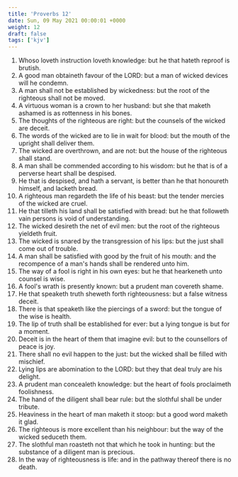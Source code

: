 ```yaml
---
title: 'Proverbs 12'
date: Sun, 09 May 2021 00:00:01 +0000
weight: 12
draft: false
tags: ['kjv'] 
---
```


1. Whoso loveth instruction loveth knowledge: but he that hateth reproof is brutish.
2. A good man obtaineth favour of the LORD: but a man of wicked devices will he condemn.
3. A man shall not be established by wickedness: but the root of the righteous shall not be moved.
4. A virtuous woman is a crown to her husband: but she that maketh ashamed is as rottenness in his bones.
5. The thoughts of the righteous are right: but the counsels of the wicked are deceit.
6. The words of the wicked are to lie in wait for blood: but the mouth of the upright shall deliver them.
7. The wicked are overthrown, and are not: but the house of the righteous shall stand.
8. A man shall be commended according to his wisdom: but he that is of a perverse heart shall be despised.
9. He that is despised, and hath a servant, is better than he that honoureth himself, and lacketh bread.
10. A righteous man regardeth the life of his beast: but the tender mercies of the wicked are cruel.
11. He that tilleth his land shall be satisfied with bread: but he that followeth vain persons is void of understanding.
12. The wicked desireth the net of evil men: but the root of the righteous yieldeth fruit.
13. The wicked is snared by the transgression of his lips: but the just shall come out of trouble.
14. A man shall be satisfied with good by the fruit of his mouth: and the recompence of a man's hands shall be rendered unto him.
15. The way of a fool is right in his own eyes: but he that hearkeneth unto counsel is wise.
16. A fool's wrath is presently known: but a prudent man covereth shame.
17. He that speaketh truth sheweth forth righteousness: but a false witness deceit.
18. There is that speaketh like the piercings of a sword: but the tongue of the wise is health.
19. The lip of truth shall be established for ever: but a lying tongue is but for a moment.
20. Deceit is in the heart of them that imagine evil: but to the counsellors of peace is joy.
21. There shall no evil happen to the just: but the wicked shall be filled with mischief.
22. Lying lips are abomination to the LORD: but they that deal truly are his delight.
23. A prudent man concealeth knowledge: but the heart of fools proclaimeth foolishness.
24. The hand of the diligent shall bear rule: but the slothful shall be under tribute.
25. Heaviness in the heart of man maketh it stoop: but a good word maketh it glad.
26. The righteous is more excellent than his neighbour: but the way of the wicked seduceth them.
27. The slothful man roasteth not that which he took in hunting: but the substance of a diligent man is precious.
28. In the way of righteousness is life: and in the pathway thereof there is no death.
